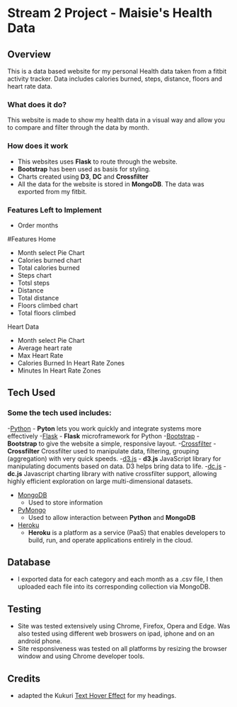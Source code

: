 # Stream 2 Project - Maisie's Health Data 

## Overview 

This is a data based website for my personal Health data taken from a fitbit activity tracker. Data includes calories burned, steps, distance, floors and heart rate data. 

### What does it do?

This website is made to show my health data in a visual way and allow you to compare and filter through the data by month.

### How does it work
- This websites uses **Flask** to route through the website. 
- **Bootstrap** has been used as basis for styling. 
- Charts created using **D3**, **DC** and **Crossfilter** 
- All the data for the website is stored in **MongoDB**. The data was exported from my fitbit.

### Features Left to Implement
- Order months


#Features
Home
- Month select Pie Chart
- Calories burned chart 
- Total calories burned
- Steps chart 
- Totsl steps 
- Distance 
- Total distance
- Floors climbed chart
- Total floors climbed

Heart Data 
- Month select Pie Chart
- Average heart rate
- Max Heart Rate
- Calories Burned In Heart Rate Zones
- Minutes In Heart Rate Zones


## Tech Used
### Some the tech used includes:
-[Python](https://www.python.org/)
	- **Pyton** lets you work quickly
	and integrate systems more effectively
-[Flask](http://flask.pocoo.org/)
	- **Flask** microframework for Python
-[Bootstrap](http://getbootstrap.com/)
	- **Bootstrap** to give the website a simple, responsive layout. 
-[Crossfilter](http://square.github.io/crossfilter/)
	- **Crossfilter** Crossfilter  used to manipulate data, filtering, grouping (aggregation) with very quick speeds.
-[d3.js](https://d3js.org/)
	- **d3.js** JavaScript library for manipulating documents based on data. D3 helps bring data to life.
-[dc.js](https://dc-js.github.io/dc.js/)
	- **dc.js** Javascript charting library with native crossfilter support, allowing highly efficient exploration on large multi-dimensional datasets.
- [MongoDB](https://www.mongodb.com)
    - Used to store information
- [PyMongo](https://api.mongodb.com/python/current/)
    - Used to allow interaction between **Python** and **MongoDB**
- [Heroku](https://www.heroku.com/)
  - **Heroku** is a platform as a service (PaaS) that enables developers to build, run, and operate applications entirely in the cloud.


## Database
- I exported data for each category and each month as a .csv file, I then uploaded each file into its corresponding collection via MongoDB.

## Testing
- Site was tested extensively using Chrome, Firefox, Opera and Edge. Was also tested using different web broswers on ipad, iphone and on an android phone.
- Site responsiveness was tested on all platforms by resizing the browser window and using Chrome developer tools.

## Credits 
- adapted the Kukuri [Text Hover Effect](https://tympanus.net/Development/TextStylesHoverEffects/) for my headings. 
